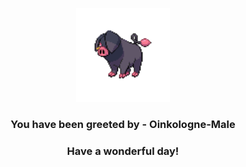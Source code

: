<p align="center">
    <img src="https://raw.githubusercontent.com/PokeAPI/sprites/master/sprites/pokemon/916.png" width="150" height="150">
</p>
<h3 align="center">You have been greeted by - <b>Oinkologne-Male</b></h3>
<h3 align="center">Have a wonderful day!</h3>
